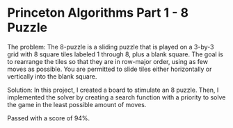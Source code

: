 # Princeton Algorithms Part 1 - 8 Puzzle 

The problem: The 8-puzzle is a sliding puzzle that is played on a 3-by-3 grid with 8 square tiles labeled 1 through 8, plus a blank square. The goal is to rearrange the tiles so that they are in row-major order, using as few moves as possible. You are permitted to slide tiles either horizontally or vertically into the blank square. </br>

Solution: In this project, I created a board to stimulate an 8 puzzle. Then, I implemented the solver by creating a search function with a priority to solve the game in the least possible amount of moves. </br>

Passed with a score of 94%.

